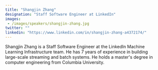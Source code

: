 ```yaml
---
title: "Shangjin Zhang"
designation: "Staff Software Engineer at LinkedIn"
images: 
 - /images/speakers/shangjin-zhang.jpg
twitter: ""
linkedin: "https://www.linkedin.com/in/shangjin-zhang-a4372174/"
---
```


Shangjin Zhang is a Staff Software Engineer at the LinkedIn Machine Learning Infrastructure team. He has 7 years of experience in building large-scale streaming and batch systems. He holds a master's degree in computer engineering from Columbia University.